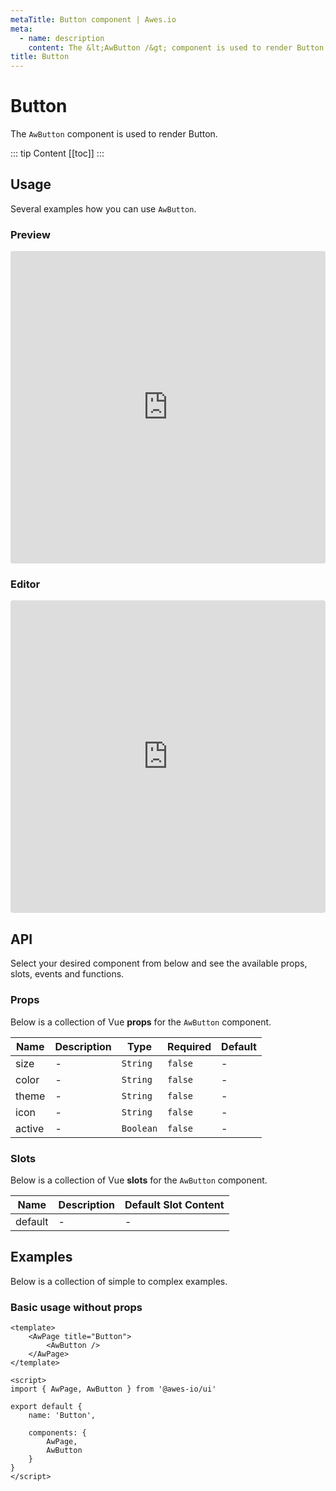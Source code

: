 ```yaml
---
metaTitle: Button сomponent | Awes.io
meta:
  - name: description
    content: The &lt;AwButton /&gt; component is used to render Button - UI Vue component for Awes.io.
title: Button
---
```

# Button

The `AwButton` component is used to render Button.

::: tip Content
[[toc]]
:::

## Usage
Several examples how you can use `AwButton`.

### Preview
<iframe
     src='https://codesandbox.io/embed/github/awes-io/client/tree/master/examples/basic-ui?autoresize=1&fontsize=14&hidenavigation=1&initialpath=%2Faw-button&module=%2Fpages%2Faw-button.vue&theme=dark&view=preview'
     style='width:100%; height:500px; border:0; border-radius: 4px; overflow:hidden;'
     title='basic-ui'
     allow='geolocation; microphone; camera; midi; vr; accelerometer; gyroscope; payment; ambient-light-sensor; encrypted-media; usb'
     sandbox='allow-modals allow-forms allow-popups allow-scripts allow-same-origin'
   ></iframe>

### Editor
<iframe
     src='https://codesandbox.io/embed/github/awes-io/client/tree/master/examples/basic-ui?autoresize=1&fontsize=14&hidenavigation=1&initialpath=%2Faw-button&module=%2Fpages%2Faw-button.vue&theme=dark&view=editor'
     style='width:100%; height:500px; border:0; border-radius: 4px; overflow:hidden;'
     title='basic-ui'
     allow='geolocation; microphone; camera; midi; vr; accelerometer; gyroscope; payment; ambient-light-sensor; encrypted-media; usb'
     sandbox='allow-modals allow-forms allow-popups allow-scripts allow-same-origin'
   ></iframe>

## API
Select your desired component from below and see the available props, slots, events and functions.

### Props
Below is a collection of Vue **props** for the `AwButton` component.
<!-- @vuese:AwButton:props:start -->
|Name|Description|Type|Required|Default|
|---|---|---|---|---|
|size|-|`String`|`false`|-|
|color|-|`String`|`false`|-|
|theme|-|`String`|`false`|-|
|icon|-|`String`|`false`|-|
|active|-|`Boolean`|`false`|-|

<!-- @vuese:AwButton:props:end -->



### Slots
Below is a collection of Vue **slots** for the `AwButton` component.
<!-- @vuese:AwButton:slots:start -->
|Name|Description|Default Slot Content|
|---|---|---|
|default|-|-|

<!-- @vuese:AwButton:slots:end -->




## Examples
Below is a collection of simple to complex examples.

### Basic usage without props
```vue
<template>
    <AwPage title="Button">
        <AwButton />
    </AwPage>
</template>

<script>
import { AwPage, AwButton } from '@awes-io/ui'

export default {
    name: 'Button',

    components: {
        AwPage,
        AwButton
    }
}
</script>

```

